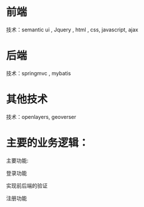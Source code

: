 # 前端

技术：semantic ui , Jquery , html , css, javascript, ajax

# 后端

技术：springmvc , mybatis

# 其他技术

技术：openlayers, geoverser

# 主要的业务逻辑：

主要功能:

登录功能

实现前后端的验证

注册功能



